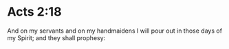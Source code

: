 # Acts 2:18

And on my servants and on my handmaidens I will pour out in those days of my Spirit; and they shall prophesy: